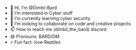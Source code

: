 - 👋 Hi, I’m @Dimbl-Bard
- 👀 I’m interested in Cyber stuff
- 🌱 I’m currently learning cyber security
- 💞️ I’m looking to collaborate on code and creative projects 
- 📫 How to reach me (dimbil_the_bard) discord
- 😄 Pronouns: BARD/DM
- ⚡ Fun fact: love Reptiles 

<!---
Dimbl-Bard/Dimbl-Bard is a ✨ special ✨ repository because its `README.md` (this file) appears on your GitHub profile.
You can click the Preview link to take a look at your changes.
--->
